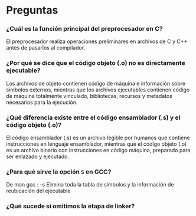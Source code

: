# Preguntas

### ¿Cuál es la función principal del **preprocesador** en C?

El preprocesador realiza operaciones preliminares en archivos de C y C++ antes de pasarlos al compilador.

### ¿Por qué se dice que el **código objeto** (.o) no es directamente ejecutable?

Los archivos de objeto contienen código de máquina e información sobre símbolos externos, mientras que los archivos ejecutables contienen código de máquina totalmente vinculado, bibliotecas, recursos y metadatos necesarios para la ejecución.

### ¿Qué diferencia existe entre el **código ensamblador** (.s) y el **código objeto** (.o)?

El código ensamblador (.s) es un archivo legible por humanos que contiene instrucciones en lenguaje ensamblador, mientras que el código objeto (.o) es un archivo binario con instrucciones en código máquina, preparado para ser enlazado y ejecutado.

### ¿Para qué sirve la opción `S` en GCC?

De man gcc : -s Elimina toda la tabla de símbolos y la información de reubicación del ejecutable 

### ¿Qué sucede si omitimos la etapa de **linker**?
